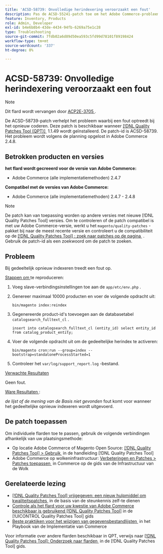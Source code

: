 ```yaml
---
title: 'ACSD-58739: Onvolledige herindexering veroorzaakt een fout'
description: Pas de ACSD-55241-patch toe om het Adobe Commerce-probleem op te lossen, waarbij een fout optreedt bij gedeeltelijk opnieuw indexeren.
feature: Inventory, Products
role: Admin, Developer
exl-id: b4e6b8b4-43de-4434-94fb-6269a75e1c28
type: Troubleshooting
source-git-commit: 7fdb02a6d89d50ea593c5fd99d78101f89198424
workflow-type: tm+mt
source-wordcount: '337'
ht-degree: 0%

---
```


# ACSD-58739: Onvolledige herindexering veroorzaakt een fout

>[!NOTE]
>
>Dit flard wordt vervangen door [&#x200B; ACP2E-3705 &#x200B;](/help/tools/quality-patches-tool/patches-available-in-qpt/v1-1-61/acp2e-3705-fixes-an-issue-where-the-indexer.md).

De ACSD-58739-patch verhelpt het probleem waarbij een fout optreedt bij het opnieuw coderen. Deze patch is beschikbaar wanneer [[!DNL Quality Patches Tool (QPT)] &#x200B;](https://experienceleague.adobe.com/nl/docs/commerce-operations/tools/quality-patches-tool/quality-patches-tool-to-self-serve-quality-patches) 1.1.49 wordt geïnstalleerd. De patch-id is ACSD-58739. Het probleem wordt volgens de planning opgelost in Adobe Commerce 2.4.8.

## Betrokken producten en versies

**het flard wordt gecreeerd voor de versie van Adobe Commerce:**

* Adobe Commerce (alle implementatiemethoden) 2.4.7

**Compatibel met de versies van Adobe Commerce:**

* Adobe Commerce (alle implementatiemethoden) 2.4.7 - 2.4.8

>[!NOTE]
>
>De patch kan van toepassing worden op andere versies met nieuwe [!DNL Quality Patches Tool] versies. Om te controleren of de patch compatibel is met uw Adobe Commerce-versie, werkt u het `magento/quality-patches` -pakket bij naar de meest recente versie en controleert u de compatibiliteit op de [[!DNL Quality Patches Tool] : zoek naar patches op de pagina &#x200B;](https://experienceleague.adobe.com/tools/commerce-quality-patches/index.html?lang=nl-NL) . Gebruik de patch-id als een zoekwoord om de patch te zoeken.

## Probleem

Bij gedeeltelijk opnieuw indexeren treedt een fout op.

<u> Stappen om </u> te reproduceren:

1. Voeg slave-verbindingsinstellingen toe aan de `app/etc/env.php` .
1. Genereer maximaal 10000 producten en voer de volgende opdracht uit:

   ```
   bin/magento index:reindex
   ```

1. Gegenereerde product-id&#39;s toevoegen aan de databasetabel `catalogsearch_fulltext_cl` .

   ```
   insert into catalogsearch_fulltext_cl (entity_id) select entity_id from catalog_product_entity;
   ```

1. Voer de volgende opdracht uit om de gedeeltelijke herindex te activeren:

   ```
   bin/magento cron:run --group=index --bootstrap=standaloneProcessStarted=1 
   ```

1. Controleer het `var/log/support_report.log` -bestand.

<u> Verwachte Resultaten </u>

Geen fout.

<u> Ware Resultaten </u>:

*de lijst of de mening van de Basis niet gevonden* fout komt voor wanneer het gedeeltelijke opnieuw indexeren wordt uitgevoerd.

## De patch toepassen

Om individuele flarden toe te passen, gebruik de volgende verbindingen afhankelijk van uw plaatsingsmethode:

* Op locatie Adobe Commerce of Magento Open Source: [[!DNL Quality Patches Tool] > Gebruik &#x200B;](/help/tools/quality-patches-tool/usage.md) in de handleiding [!DNL Quality Patches Tool]
* Adobe Commerce op wolkeninfrastructuur: [&#x200B; Verbeteringen en Patches > Patches toepassen &#x200B;](https://experienceleague.adobe.com/docs/commerce-cloud-service/user-guide/develop/upgrade/apply-patches.html?lang=nl-NL) in Commerce op de gids van de Infrastructuur van de Wolk

## Gerelateerde lezing

* [[!DNL Quality Patches Tool]  vrijgegeven: een nieuw hulpmiddel om kwaliteitspatches &#x200B;](https://experienceleague.adobe.com/nl/docs/commerce-operations/tools/quality-patches-tool/quality-patches-tool-to-self-serve-quality-patches) in de basis van de steunkennis zelf-te dienen
* [&#x200B; Controle als het flard voor uw kwestie van Adobe Commerce beschikbaar is gebruikend  [!DNL Quality Patches Tool]](/help/tools/quality-patches-tool/patches-available-in-qpt/check-patch-for-magento-issue-with-magento-quality-patches.md) in de [!UICONTROL Quality Patches Tool] gids
* [&#x200B; Beste praktijken voor het wijzigen van gegevensbestandlijsten &#x200B;](https://experienceleague.adobe.com/nl/docs/commerce-operations/implementation-playbook/best-practices/development/modifying-core-and-third-party-tables#why-adobe-recommends-avoiding-modifications) in het Playbook van de Implementatie van Commerce

Voor informatie over andere flarden beschikbaar in QPT, verwijs naar [[!DNL Quality Patches Tool]: Onderzoek naar flarden &#x200B;](https://experienceleague.adobe.com/tools/commerce-quality-patches/index.html?lang=nl-NL) in de [!DNL Quality Patches Tool] gids.
